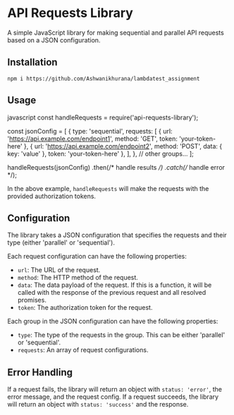 # API Requests Library

A simple JavaScript library for making sequential and parallel API requests based on a JSON configuration.

## Installation

```
npm i https://github.com/Ashwanikhurana/lambdatest_assignment
```

## Usage

javascript
const handleRequests = require('api-requests-library');

const jsonConfig = [
  {
    type: 'sequential',
    requests: [
      { url: 'https://api.example.com/endpoint1', method: 'GET', token: 'your-token-here' },
      { url: 'https://api.example.com/endpoint2', method: 'POST', data: { key: 'value' }, token: 'your-token-here' },
    ],
  },
  // other groups...
];

handleRequests(jsonConfig)
  .then(/* handle results */)
  .catch(/* handle error */);


In the above example, `handleRequests` will make the requests with the provided authorization tokens.

## Configuration

The library takes a JSON configuration that specifies the requests and their type (either 'parallel' or 'sequential').

Each request configuration can have the following properties:

- `url`: The URL of the request.
- `method`: The HTTP method of the request.
- `data`: The data payload of the request. If this is a function, it will be called with the response of the previous request and all resolved promises.
- `token`: The authorization token for the request.

Each group in the JSON configuration can have the following properties:

- `type`: The type of the requests in the group. This can be either 'parallel' or 'sequential'.
- `requests`: An array of request configurations.

## Error Handling

If a request fails, the library will return an object with `status: 'error'`, the error message, and the request config. If a request succeeds, the library will return an object with `status: 'success'` and the response.